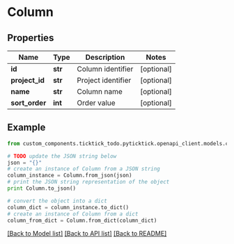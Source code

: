 # Column


## Properties
Name | Type | Description | Notes
------------ | ------------- | ------------- | -------------
**id** | **str** | Column identifier | [optional] 
**project_id** | **str** | Project identifier | [optional] 
**name** | **str** | Column name | [optional] 
**sort_order** | **int** | Order value | [optional] 

## Example

```python
from custom_components.ticktick_todo.pyticktick.openapi_client.models.column import Column

# TODO update the JSON string below
json = "{}"
# create an instance of Column from a JSON string
column_instance = Column.from_json(json)
# print the JSON string representation of the object
print Column.to_json()

# convert the object into a dict
column_dict = column_instance.to_dict()
# create an instance of Column from a dict
column_from_dict = Column.from_dict(column_dict)
```
[[Back to Model list]](../README.md#documentation-for-models) [[Back to API list]](../README.md#documentation-for-api-endpoints) [[Back to README]](../README.md)


